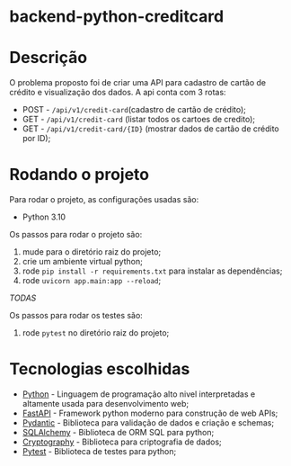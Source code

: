 # backend-python-creditcard

# Descrição

O problema proposto foi de criar uma API para cadastro de cartão de crédito e visualização dos dados. A api conta com 3 rotas:

- POST - ```/api/v1/credit-card```(cadastro de cartão de crédito);
- GET - ```/api/v1/credit-card``` (listar todos os cartoes de credito);
- GET - ```/api/v1/credit-card/{ID}``` (mostrar dados de cartão de crédito por ID);

# Rodando o projeto

Para rodar o projeto, as configurações usadas são:

- Python 3.10

Os passos para rodar o projeto são:

1. mude para o diretório raiz do projeto;
2. crie um ambiente virtual python;
3. rode ```pip install -r requirements.txt``` para instalar as dependências;
4. rode ```uvicorn app.main:app --reload```;

*TODAS*


Os passos para rodar os testes são:

1. rode ```pytest``` no diretório raiz do projeto;

# Tecnologias escolhidas

- [Python](https://www.python.org/) - Linguagem de programação alto nivel interpretadas e altamente usada para desenvolvimento web;
- [FastAPI](https://fastapi.tiangolo.com/) - Framework python moderno para construção de web APIs;
- [Pydantic](https://docs.pydantic.dev/) - Biblioteca para validação de dados e criação e schemas;
- [SQLAlchemy](https://www.sqlalchemy.org/) - Biblioteca de ORM SQL para python;
- [Cryptography](https://cryptography.io/en/latest/) - Biblioteca para criptografia de dados;
- [Pytest](https://docs.pytest.org/en/7.2.x/) - Biblioteca de testes para python;
